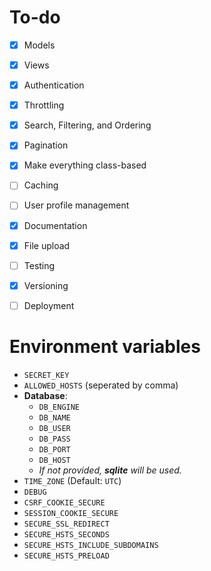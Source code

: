 # To-do

- [x] Models
- [x] Views
- [x] Authentication
- [x] Throttling
- [x] Search, Filtering, and Ordering
- [x] Pagination
- [x] Make everything class-based
- [ ] Caching
- [ ] User profile management
- [x] Documentation
- [x] File upload
- [ ] Testing
- [x] Versioning
- [ ] Deployment


# Environment variables

- `SECRET_KEY`
- `ALLOWED_HOSTS` (seperated by comma)
- **Database**:
    - `DB_ENGINE`
    - `DB_NAME`
    - `DB_USER`
    - `DB_PASS`
    - `DB_PORT`
    - `DB_HOST`
    - *If not provided, **sqlite** will be used.*
- `TIME_ZONE` (Default: `UTC`)
- `DEBUG`
- `CSRF_COOKIE_SECURE`
- `SESSION_COOKIE_SECURE`
- `SECURE_SSL_REDIRECT`
- `SECURE_HSTS_SECONDS`
- `SECURE_HSTS_INCLUDE_SUBDOMAINS`
- `SECURE_HSTS_PRELOAD`
